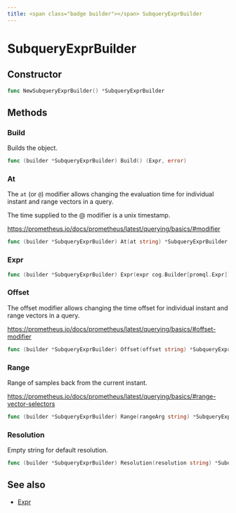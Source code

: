 ```yaml
---
title: <span class="badge builder"></span> SubqueryExprBuilder
---
```

# <span class="badge builder"></span> SubqueryExprBuilder

## Constructor

```go
func NewSubqueryExprBuilder() *SubqueryExprBuilder
```
## Methods

### <span class="badge object-method"></span> Build

Builds the object.

```go
func (builder *SubqueryExprBuilder) Build() (Expr, error)
```

### <span class="badge object-method"></span> At

The `at` (or `@`) modifier allows changing the evaluation time for individual instant and range vectors in a query.

The time supplied to the @ modifier is a unix timestamp.

https://prometheus.io/docs/prometheus/latest/querying/basics/#modifier

```go
func (builder *SubqueryExprBuilder) At(at string) *SubqueryExprBuilder
```

### <span class="badge object-method"></span> Expr

```go
func (builder *SubqueryExprBuilder) Expr(expr cog.Builder[promql.Expr]) *SubqueryExprBuilder
```

### <span class="badge object-method"></span> Offset

The offset modifier allows changing the time offset for individual instant and range vectors in a query.

https://prometheus.io/docs/prometheus/latest/querying/basics/#offset-modifier

```go
func (builder *SubqueryExprBuilder) Offset(offset string) *SubqueryExprBuilder
```

### <span class="badge object-method"></span> Range

Range of samples back from the current instant.

https://prometheus.io/docs/prometheus/latest/querying/basics/#range-vector-selectors

```go
func (builder *SubqueryExprBuilder) Range(rangeArg string) *SubqueryExprBuilder
```

### <span class="badge object-method"></span> Resolution

Empty string for default resolution.

```go
func (builder *SubqueryExprBuilder) Resolution(resolution string) *SubqueryExprBuilder
```

## See also

 * <span class="badge object-type-ref"></span> [Expr](./object-Expr.md)
